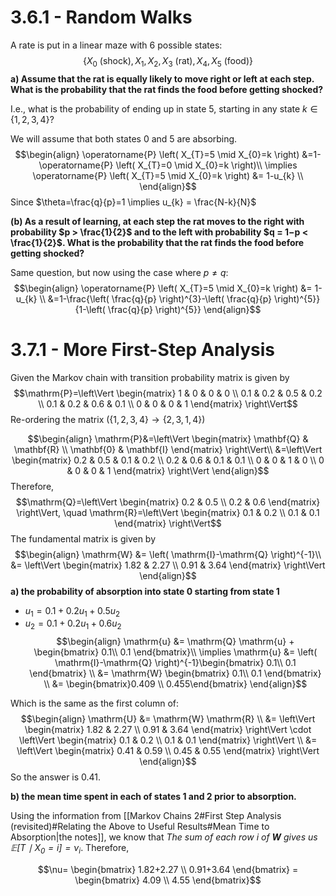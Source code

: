 # 3.6.1 - Random Walks

A rate is put in a linear maze with $6$ possible states:
$$\left\{ X_{0} \text{ (shock)}, X_{1}, X_{2}, X_{3} \text{ (rat)}, X_{4}, X_{5} \text{ (food)} \right\}$$
**a) Assume that the rat is equally likely to move right or left at each step. What is the probability that the rat finds the food before getting shocked?**

I.e., what is the probability of ending up in state $5$, starting in any state $k \in \left\{ 1,2,3,4 \right\}$?

We will assume that both states $0$ and $5$ are absorbing. 
$$\begin{align}
\operatorname{P} \left( X_{T}=5 \mid X_{0}=k \right) &=1-\operatorname{P} \left( X_{T}=0 \mid X_{0}=k \right)\\
\implies \operatorname{P} \left( X_{T}=5 \mid X_{0}=k \right) &= 1-u_{k} \\
\end{align}$$
Since $\theta=\frac{q}{p}=1 \implies u_{k} = \frac{N-k}{N}$


**(b) As a result of learning, at each step the rat moves to the right with probability $p > \frac{1}{2}$ and to the left with probability $q = 1−p < \frac{1}{2}$. What is the probability that the rat finds the food before getting shocked?**

Same question, but now using the case where $p \neq q:$
$$\begin{align}
\operatorname{P} \left( X_{T}=5 \mid X_{0}=k \right) &= 1-u_{k} \\
&=1-\frac{\left( \frac{q}{p} \right)^{3}-\left( \frac{q}{p} \right)^{5}}{1-\left( \frac{q}{p} \right)^{5}}
\end{align}$$
# 3.7.1 - More First-Step Analysis

Given the Markov chain with transition probability matrix is given by
$$\mathrm{P}=\left\Vert \begin{matrix} 1 & 0 & 0 & 0  \\ 0.1 & 0.2 & 0.5 & 0.2  \\  0.1 & 0.2  & 0.6 & 0.1 \\ 0 & 0 & 0 & 1 \end{matrix} \right\Vert$$
Re-ordering the matrix ($\left\{ 1,2,3,4 \right\} \rightarrow \left\{2, 3, 1, 4\right\}$)

$$\begin{align}
\mathrm{P}&=\left\Vert \begin{matrix} \mathbf{Q}  &  \mathbf{R}  \\ \mathbf{0} & \mathbf{I} \end{matrix} \right\Vert\\
&=\left\Vert \begin{matrix} 0.2 & 0.5 & 0.1 & 0.2 \\ 0.2 & 0.6 & 0.1 & 0.1 \\ 0 & 0 & 1 & 0 \\ 0 & 0 & 0 & 1 \end{matrix} \right\Vert
\end{align}$$
Therefore, 
$$\mathrm{Q}=\left\Vert \begin{matrix} 0.2 & 0.5 \\ 0.2 & 0.6 \end{matrix} \right\Vert, \quad \mathrm{R}=\left\Vert \begin{matrix} 0.1 & 0.2 \\ 0.1 & 0.1 \end{matrix} \right\Vert$$
The fundamental matrix is given by
$$\begin{align}
\mathrm{W} &= \left( \mathrm{I}-\mathrm{Q} \right)^{-1}\\
&= \left\Vert \begin{matrix} 1.82 &  2.27 \\
0.91  &  3.64 \end{matrix} \right\Vert
\end{align}$$
**a) the probability of absorption into state 0 starting from state 1**

- $u_{1}=0.1+0.2u_{1}+0.5u_{2}$
- $u_{2}=0.1+0.2u_{1}+0.6u_{2}$
$$\begin{align}
\mathrm{u} &= \mathrm{Q} \mathrm{u} + \begin{bmatrix} 0.1\\
0.1 \end{bmatrix}\\
\implies \mathrm{u} &= \left( \mathrm{I}-\mathrm{Q} \right)^{-1}\begin{bmatrix} 0.1\\
0.1 \end{bmatrix} \\
&= \mathrm{W} \begin{bmatrix} 0.1\\
0.1 \end{bmatrix} \\
&= \begin{bmatrix}0.409 \\ 0.455\end{bmatrix}
\end{align}$$

Which is the same as the first column of:
$$\begin{align}
\mathrm{U} &= \mathrm{W} \mathrm{R} \\
&= \left\Vert \begin{matrix} 1.82 &  2.27 \\
0.91  &  3.64 \end{matrix} \right\Vert \cdot \left\Vert \begin{matrix} 0.1 & 0.2 \\ 0.1 & 0.1 \end{matrix} \right\Vert \\
&= \left\Vert \begin{matrix} 0.41  & 0.59 \\ 0.45  &  0.55 \end{matrix} \right\Vert
\end{align}$$
So the answer is $0.41$.

**b) the mean time spent in each of states 1 and 2 prior to absorption.**

Using the information from [[Markov Chains 2#First Step Analysis (revisited)#Relating the Above to Useful Results#Mean Time to Absorption|the notes]], we know that *The sum of each row $i$ of $\mathbf{W}$ gives us $\mathbb{E} \left[T \mid X_{0}=i\right]=\nu_{i}$*. Therefore,

$$\nu= \begin{bmatrix} 1.82+2.27 \\ 0.91+3.64 \end{bmatrix} = \begin{bmatrix} 4.09  \\ 4.55 \end{bmatrix}$$
